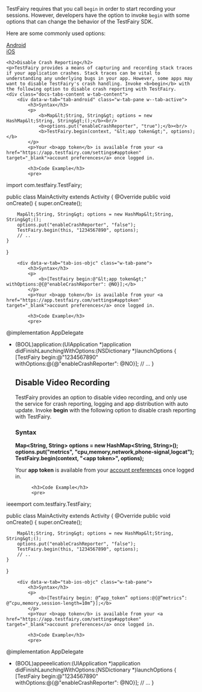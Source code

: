 TestFairy requires that you call `begin` in order to start recording your sessions. However, developers have the option to invoke `begin` with some options that can change the behavior of the TestFairy SDK.

Here are some commonly used options:

<div data-duration-in="300" data-duration-out="100" class="docs-tabs w-tabs">
	<div class="docs-tabs-menu w-tab-menu" style="flex-wrap: wrap;">
		<a data-w-tab="tab-android" class="docs-tab w-inline-block w-tab-link w--current" style="margin: 2px;"  href="#android">
			<div>Android</div>
		</a>
		<a data-w-tab="tab-ios-objc" class="docs-tab w-inline-block w-tab-link" style="margin: 2px;"  href="#ios-objc">
			<div>iOS</div>
		</a>
	</div>

	<h2>Disable Crash Reporting</h2>
	<p>TestFairy provides a means of capturing and recording stack traces if your application crashes. Stack traces can be vital to understanding any underlying bugs in your app. However, some apps may want to disable TestFairy's crash handling. Invoke <b>begin</b> with the following option to disable crash reporting with TestFairy.
	<div class="docs-tabs-content w-tab-content">
		<div data-w-tab="tab-android" class="w-tab-pane w--tab-active">
			<h3>Syntax</h3>
			<p>
				<b>Map&lt;String, String&gt; options = new HashMap&lt;String, String&gt;();</b><br/>
				<b>options.put("enableCrashReporter", "true");</b><br/>
				<b>TestFairy.begin(context, "&lt;app token&gt;", options);</b>
			</p>
			<p>Your <b>app token</b> is available from your <a href="https://app.testfairy.com/settings#apptoken" target="_blank">account preferences</a> once logged in.

			<h3>Code Example</h3>
			<pre>
import com.testfairy.TestFairy;

public class MainActivity extends Activity {
	@Override
	public void onCreate() {
		super.onCreate();

		Map&lt;String, String&gt; options = new HashMap&lt;String, String&gt;();
		options.put("enableCrashReporter", "false");
		TestFairy.begin(this, "1234567890", options);
		// ..
	}
}
			</pre>
		</div>

		<div data-w-tab="tab-ios-objc" class="w-tab-pane">
			<h3>Syntax</h3>
			<p>
				<b>[TestFairy begin:@"&lt;app token&gt;" withOptions:@{@"enableCrashReporter": @NO}];</b>
			</p>
			<p>Your <b>app token</b> is available from your <a href="https://app.testfairy.com/settings#apptoken" target="_blank">account preferences</a> once logged in.

			<h3>Code Example</h3>
			<pre>
@implementation AppDelegate

- (BOOL)application:(UIApplication *)application didFinishLaunchingWithOptions:(NSDictionary *)launchOptions {
	[TestFairy begin:@"1234567890" withOptions:@{@"enableCrashReporter": @NO}];
	// ...
}
			</pre>
		</div>

	</div>


	<h2>Disable Video Recording</h2>
	<p>TestFairy provides an option to disable video recording, and only use the service for crash reporting, logging and app distribution with auto update. Invoke <b>begin</b> with the following option to disable crash reporting with TestFairy.
	<div class="docs-tabs-content w-tab-content">
		<div data-w-tab="tab-android" class="w-tab-pane w--tab-active">
			<h3>Syntax</h3>
			<p>
				<b>Map&lt;String, String&gt; options = new HashMap&lt;String, String&gt;();</b><br/>
				<b>options.put("metrics", "cpu,memory,network,phone-signal,logcat");</b><br/>
				<b>TestFairy.begin(context, "&lt;app token&gt;", options);</b>
			</p>
			<p>Your <b>app token</b> is available from your <a href="https://app.testfairy.com/settings#apptoken" target="_blank">account preferences</a> once logged in.

			<h3>Code Example</h3>
			<pre>
ieeemport com.testfairy.TestFairy;

public class MainActivity extends Activity {
	@Override
	public void onCreate() {
		super.onCreate();

		Map&lt;String, String&gt; options = new HashMap&lt;String, String&gt;();
		options.put("enableCrashReporter", "false");
		TestFairy.begin(this, "1234567890", options);
		// ..
	}
}
			</pre>
		</div>

		<div data-w-tab="tab-ios-objc" class="w-tab-pane">
			<h3>Syntax</h3>
			<p>
				<b>[TestFairy begin: @“app_token” options:@{@“metrics”: @“cpu,memory,session-length=10m”}];</b>
			</p>
			<p>Your <b>app token</b> is available from your <a href="https://app.testfairy.com/settings#apptoken" target="_blank">account preferences</a> once logged in.

			<h3>Code Example</h3>
			<pre>
@implementation AppDelegate

- (BOOL)appeeelication:(UIApplication *)application didFinishLaunchingWithOptions:(NSDictionary *)launchOptions {
	[TestFairy begin:@"1234567890" withOptions:@{@"enableCrashReporter": @NO}];
	// ...
}
			</pre>
		</div>

	</div>




</div>

